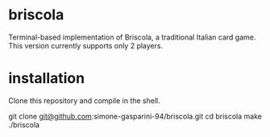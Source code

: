 # briscola
Terminal-based implementation of Briscola, a traditional Italian card game.
This version currently supports only 2 players.

# installation
Clone this repository and compile in the shell.

git clone git@github.com:simone-gasparini-94/briscola.git
cd briscola
make
./briscola
